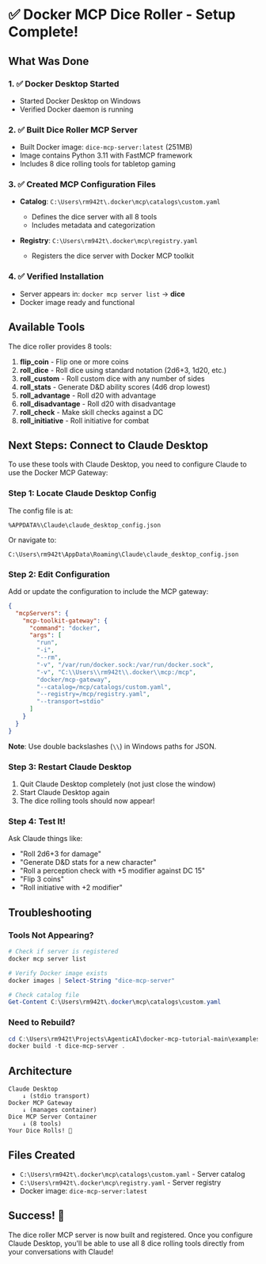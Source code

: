 # ✅ Docker MCP Dice Roller - Setup Complete!

## What Was Done

### 1. ✅ Docker Desktop Started
- Started Docker Desktop on Windows
- Verified Docker daemon is running

### 2. ✅ Built Dice Roller MCP Server
- Built Docker image: `dice-mcp-server:latest` (251MB)
- Image contains Python 3.11 with FastMCP framework
- Includes 8 dice rolling tools for tabletop gaming

### 3. ✅ Created MCP Configuration Files
- **Catalog**: `C:\Users\rm942t\.docker\mcp\catalogs\custom.yaml`
  - Defines the dice server with all 8 tools
  - Includes metadata and categorization
  
- **Registry**: `C:\Users\rm942t\.docker\mcp\registry.yaml`
  - Registers the dice server with Docker MCP toolkit

### 4. ✅ Verified Installation
- Server appears in: `docker mcp server list` → **dice**
- Docker image ready and functional

## Available Tools

The dice roller provides 8 tools:

1. **flip_coin** - Flip one or more coins
2. **roll_dice** - Roll dice using standard notation (2d6+3, 1d20, etc.)
3. **roll_custom** - Roll custom dice with any number of sides
4. **roll_stats** - Generate D&D ability scores (4d6 drop lowest)
5. **roll_advantage** - Roll d20 with advantage
6. **roll_disadvantage** - Roll d20 with disadvantage
7. **roll_check** - Make skill checks against a DC
8. **roll_initiative** - Roll initiative for combat

## Next Steps: Connect to Claude Desktop

To use these tools with Claude Desktop, you need to configure Claude to use the Docker MCP Gateway:

### Step 1: Locate Claude Desktop Config

The config file is at:
```
%APPDATA%\Claude\claude_desktop_config.json
```

Or navigate to:
```
C:\Users\rm942t\AppData\Roaming\Claude\claude_desktop_config.json
```

### Step 2: Edit Configuration

Add or update the configuration to include the MCP gateway:

```json
{
  "mcpServers": {
    "mcp-toolkit-gateway": {
      "command": "docker",
      "args": [
        "run",
        "-i",
        "--rm",
        "-v", "/var/run/docker.sock:/var/run/docker.sock",
        "-v", "C:\\Users\\rm942t\\.docker\\mcp:/mcp",
        "docker/mcp-gateway",
        "--catalog=/mcp/catalogs/custom.yaml",
        "--registry=/mcp/registry.yaml",
        "--transport=stdio"
      ]
    }
  }
}
```

**Note**: Use double backslashes (`\\`) in Windows paths for JSON.

### Step 3: Restart Claude Desktop

1. Quit Claude Desktop completely (not just close the window)
2. Start Claude Desktop again
3. The dice rolling tools should now appear!

### Step 4: Test It!

Ask Claude things like:
- "Roll 2d6+3 for damage"
- "Generate D&D stats for a new character"
- "Roll a perception check with +5 modifier against DC 15"
- "Flip 3 coins"
- "Roll initiative with +2 modifier"

## Troubleshooting

### Tools Not Appearing?
```powershell
# Check if server is registered
docker mcp server list

# Verify Docker image exists
docker images | Select-String "dice-mcp-server"

# Check catalog file
Get-Content C:\Users\rm942t\.docker\mcp\catalogs\custom.yaml
```

### Need to Rebuild?
```powershell
cd C:\Users\rm942t\Projects\AgenticAI\docker-mcp-tutorial-main\examples\dice-roller
docker build -t dice-mcp-server .
```

## Architecture

```
Claude Desktop
    ↓ (stdio transport)
Docker MCP Gateway
    ↓ (manages container)
Dice MCP Server Container
    ↓ (8 tools)
Your Dice Rolls! 🎲
```

## Files Created

- `C:\Users\rm942t\.docker\mcp\catalogs\custom.yaml` - Server catalog
- `C:\Users\rm942t\.docker\mcp\registry.yaml` - Server registry
- Docker image: `dice-mcp-server:latest`

## Success! 🎉

The dice roller MCP server is now built and registered. Once you configure Claude Desktop, you'll be able to use all 8 dice rolling tools directly from your conversations with Claude!
